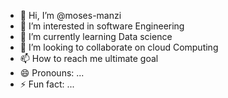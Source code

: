- 👋 Hi, I’m @moses-manzi
- 👀 I’m interested in software Engineering 
- 🌱 I’m currently learning Data science 
- 💞️ I’m looking to collaborate on cloud Computing 
- 📫 How to reach me ultimate goal 
- 😄 Pronouns: ...
- ⚡ Fun fact: ...

<!---
moxea-manzi/moxea-manzi is a ✨ special ✨ repository because its `README.md` (this file) appears on your GitHub profile.
You can click the Preview link to take a look at your changes.
--->
